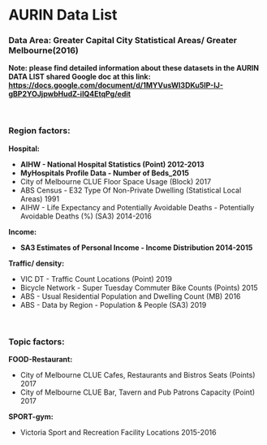 # AURIN Data List

### Data Area: Greater Capital City Statistical Areas/ Greater Melbourne(2016)

**Note: please find detailed information about these datasets in the AURIN DATA LIST shared Google doc at this link: https://docs.google.com/document/d/1MYVusWl3DKu5lP-IJ-gBP2YOJjpwbHudZ-ilQ4EtqPg/edit**

<br />

### Region factors:

**Hospital:**
    
  - **AIHW - National Hospital Statistics (Point) 2012-2013**
  - **MyHospitals Profile Data - Number of Beds_2015**
  - City of Melbourne CLUE Floor Space Usage (Block) 2017 
  - ABS Census - E32 Type Of Non-Private Dwelling (Statistical Local Areas) 1991
  - AIHW - Life Expectancy and Potentially Avoidable Deaths - Potentially Avoidable Deaths (%) (SA3) 2014-2016
  
**Income:**
    
  - **SA3 Estimates of Personal Income - Income Distribution 2014-2015**
  

**Traffic/ density:**
    
  - VIC DT - Traffic Count Locations (Point) 2019
  - Bicycle Network - Super Tuesday Commuter Bike Counts (Points) 2015
  - ABS - Usual Residential Population and Dwelling Count (MB) 2016
  - ABS - Data by Region - Population & People (SA3) 2019

<br />

### Topic factors:

**FOOD-Restaurant:**
    
  - City of Melbourne CLUE Cafes, Restaurants and Bistros Seats (Points) 2017
  - City of Melbourne CLUE Bar, Tavern and Pub Patrons Capacity (Point) 2017
  
**SPORT-gym:**
    
  - Victoria Sport and Recreation Facility Locations 2015-2016


    
    




